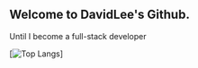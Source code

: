 ## Welcome to DavidLee's Github.

Until I become a full-stack developer

[![Top Langs](https://github-readme-stats.vercel.app/api/top-langs/?username=DavidLee197)]
